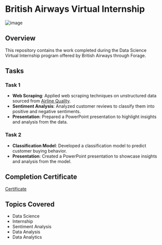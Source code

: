 # British Airways Virtual Internship
![image](https://user-images.githubusercontent.com/68168071/208015626-505dc939-4551-4ccc-a60e-18827d60bf66.png)

## Overview
This repository contains the work completed during the Data Science Virtual Internship program offered by British Airways through Forage.

## Tasks

### Task 1
- **Web Scraping**: Applied web scraping techniques on unstructured data sourced from [Airline Quality](https://www.airlinequality.com/airline-reviews/british-airways).
- **Sentiment Analysis**: Analyzed customer reviews to classify them into positive and negative sentiments.
- **Presentation**: Prepared a PowerPoint presentation to highlight insights and analysis from the data.

### Task 2
- **Classification Model**: Developed a classification model to predict customer buying behavior.
- **Presentation**: Created a PowerPoint presentation to showcase insights and analysis from the model.

## Completion Certificate
[Certificate]([link-to-your-certificate](https://forage-uploads-prod.s3.amazonaws.com/completion-certificates/tMjbs76F526fF5v3G/NjynCWzGSaWXQCxSX_tMjbs76F526fF5v3G_Atfnk4Ed4x49wuxnv_1732947897516_completion_certificate.pdf))

## Topics Covered
- Data Science
- Internship
- Sentiment Analysis
- Data Analysis
- Data Analytics
